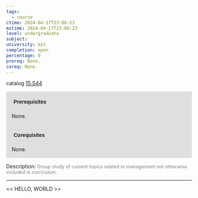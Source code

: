 ```yaml
---
tags:
  - course
ctime: 2024-04-17T23:06:23
mstime: 2024-04-17T23:06:23
level: undergraduate
subject: 
university: mit
completion: open
percentage: 0
prereq: None.
coreq: None.
---
```


catalog [15.S44](http://student.mit.edu/catalog/m15c.html#15.S44)

<span style="display: block; padding: 15px; background-color: rgb(100, 100, 100, 0.2);"><font id="m_prereq1357_0" style="display: block; font-family: Arial, sans-serif; font-weight: bold; padding: 5px">Prerequisites</font><br><span id="prereq1357_0">None.</span></span>
<span style="display: block; padding: 15px; background-color: rgb(100, 100, 100, 0.2);"><font id="m_coreq1357_0" style="display: block; font-family: Arial, sans-serif; font-weight: bold; padding: 5px">Corequisites</font><br><span id="coreq1357_0">None.</span></span>

<font style="">Description:</font>
<font style="color: grey; font-size: 0.8rem;">Group study of current topics related to management not otherwise included in curriculum.</font>



---

<< HELLO, WORLD >>

